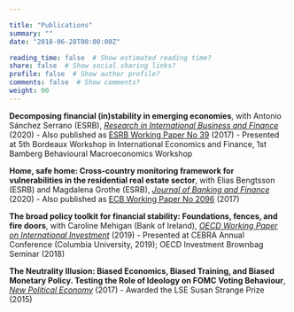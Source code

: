 ```yaml
---

title: "Publications"
summary: ""
date: "2018-06-28T00:00:00Z"

reading_time: false  # Show estimated reading time?
share: false  # Show social sharing links?
profile: false  # Show author profile?
comments: false  # Show comments?
weight: 90
---
```


 **Decomposing financial (in)stability in emerging economies**, with Antonio Sánchez Serrano (ESRB), [*Research in International Business and Finance*](https://www.sciencedirect.com/science/article/pii/S0275531918309462?dgcid=author#fig0055) (2020)
    - Also published as [ESRB Working Paper No 39](https://www.esrb.europa.eu//pub/pdf/wp/esrbwp39.en.pdf) (2017)
    - Presented at 5th Bordeaux Workshop in International Economics and Finance, 1st Bamberg Behavioural Macroeconomics Workshop  

**Home, safe home: Cross-country monitoring framework for vulnerabilities in the residential real estate sector**, with Elias Bengtsson (ESRB) and Magdalena Grothe (ESRB), [*Journal of Banking and Finance*](https://www.sciencedirect.com/science/article/abs/pii/S0378426617302935?via%3Dihub) (2020) 
    - Also published as [ECB Working Paper No 2096](https://www.ecb.europa.eu/pub/pdf/scpwps/ecb.wp2096.en.pdf) (2017)

**The broad policy toolkit for financial stability: Foundations, fences, and fire doors**, with Caroline Mehigan (Bank of Ireland), [*OECD Working Paper on International Investment*](https://www.oecd-ilibrary.org/finance-and-investment/the-broad-policy-toolkit-for-financial-stability_9188f06a-en) (2019) 
    - Presented at CEBRA Annual Conference (Columbia University, 2019); OECD Investment Brownbag Seminar (2018)

**The Neutrality Illusion: Biased Economics, Biased Training, and Biased Monetary Policy. Testing the Role of Ideology on FOMC Voting Behaviour**, [*New Political Economy*](https://www.tandfonline.com/doi/abs/10.1080/13563467.2017.1332019?journalCode=cnpe20) (2017) 
    - Awarded the LSE Susan Strange Prize (2015)

